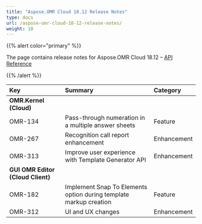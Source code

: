 ```yaml
---
title: "Aspose.OMR Cloud 18.12 Release Notes"
type: docs
url: /aspose-omr-cloud-18-12-release-notes/
weight: 10
---
```


{{% alert color="primary" %}} 

The page contains release notes for Aspose.OMR Cloud 18.12 – [API Reference](https://apireference.aspose.cloud/omr/)

{{% /alert %}} 

|**Key**|**Summary**|**Category**|
| :- | :- | :- |
|**OMR.Kernel (Cloud)**|||
|OMR-134|Pass-through numeration in a multiple answer sheets|Feature|
|OMR-267|Recognition call report enhancement|Enhancement|
|OMR-313|Improve user experience with Template Generator API|Enhancement|
|**GUI OMR Editor (Cloud Client)**|||
|OMR-182|Implement Snap To Elements option during template markup creation|Feature|
|OMR-312|UI and UX changes|Enhancement|

